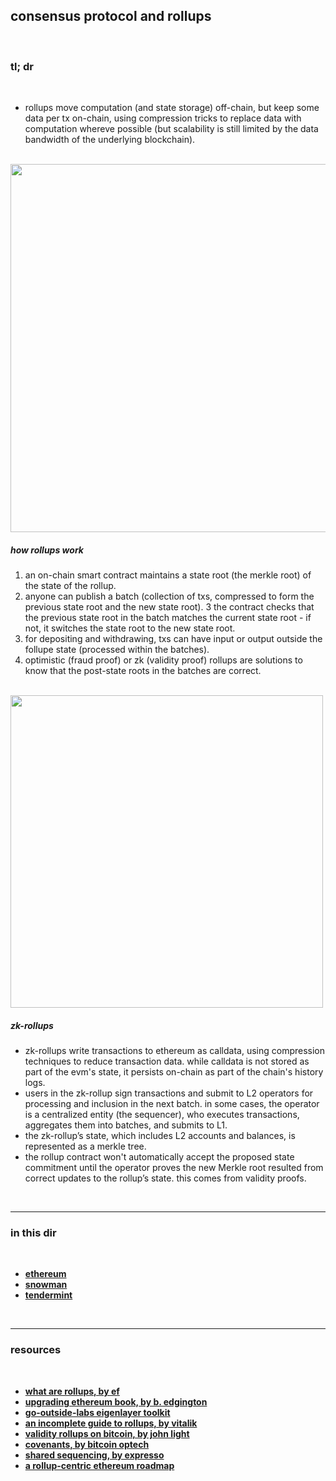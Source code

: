 ## consensus protocol and rollups

<br>

### tl; dr

<br>


* rollups move computation (and state storage) off-chain, but keep some data per tx on-chain, using compression tricks to replace data with computation whereve possible (but scalability is still limited by the data bandwidth of the underlying blockchain).

<br>

<img width="589" src="https://user-images.githubusercontent.com/1130416/234379326-901ed83c-4bc5-4c97-bad8-3b9d96dfb1b7.png">



<br>

##### how rollups work

1. an on-chain smart contract maintains a state root (the merkle root) of the state of the rollup.
2. anyone can publish a batch (collection of txs, compressed to form the previous state root and the new state root).
3 the contract checks that the previous state root in the batch matches the current state root - if not, it switches the state root to the new state root.
4. for depositing and withdrawing, txs can have input or output outside the follupe state (processed within the batches).
5. optimistic (fraud proof) or zk (validity proof) rollups are solutions to know that the post-state roots in the batches are correct.


<br>

<img width="500" src="https://user-images.githubusercontent.com/1130416/234379163-f55493b4-7ad5-4d0d-9021-0f722cbe34a6.png">

<br>

##### zk-rollups


* zk-rollups write transactions to ethereum as calldata, using compression techniques to reduce transaction data. while calldata is not stored as part of the evm's state, it persists on-chain as part of the chain's history logs.
* users in the zk-rollup sign transactions and submit to L2 operators for processing and inclusion in the next batch. in some cases, the operator is a centralized entity (the sequencer), who executes transactions, aggregates them into batches, and submits to L1.
* the zk-rollup’s state, which includes L2 accounts and balances, is represented as a merkle tree.
* the rollup contract won't automatically accept the proposed state commitment until the operator proves the new Merkle root resulted from correct updates to the rollup’s state. this comes from validity proofs.


<br>

---

### in this dir

<br>

* **[ethereum](ethereum)**
* **[snowman](snowman)**
* **[tendermint](tendermint)**


<br>


---

### resources

<br>

* **[what are rollups, by ef](https://ethereum.org/en/developers/docs/scaling/zk-rollups/)**
* **[upgrading ethereum book, by b. edgington](https://eth2book.info/bellatrix/)**
* **[go-outside-labs eigenlayer toolkit](https://github.com/go-outside-labs/eigenlayer-toolkit)**
* **[an incomplete guide to rollups, by vitalik](https://vitalik.ca/general/2021/01/05/rollup.html)**
* **[validity rollups on bitcoin, by john light](https://bitcoinrollups.org/)**
* **[covenants, by bitcoin optech](https://bitcoinops.org/en/topics/covenants/)**
* **[shared sequencing, by expresso](https://hackmd.io/@EspressoSystems/SharedSequencing)**
* **[a rollup-centric ethereum roadmap](https://ethereum-magicians.org/t/a-rollup-centric-ethereum-roadmap/4698)**
